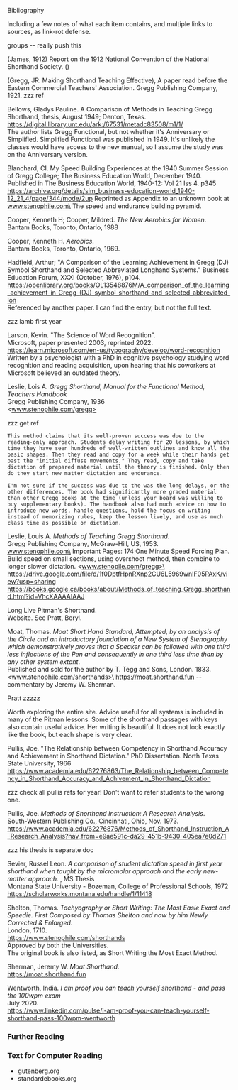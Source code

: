 Bibliography

Including a few notes of what each item contains, and multiple links to sources, as link-rot defense.

groups -- really push this

(James, 1912)
Report on the 1912 National Convention of the National Shorthand Society. ()


(Gregg, JR. Making Shorthand Teaching Effective), A paper read before the Eastern Commercial Teachers' Association. Gregg Publishing Company,  1921. zzz ref 




Bellows, Gladys Pauline. A Comparison of Methods in Teaching Gregg Shorthand, thesis, August 1949; Denton, Texas.\
<https://digital.library.unt.edu/ark:/67531/metadc83508/m1/1/>\
The author lists Gregg Functional, but not whether it's Anniversary or Simplified. Simplified Functional was published in 1949. It's unlikely the classes would have access to the new manual, so I assume the study was on the Anniversary version.

Blanchard, CI. My Speed Building Experiences at the 1940 Summer Session of Gregg College; The Business Education World, December 1940.
Published in The Business Education World, 1940-12: Vol 21 Iss 4.   p345
https://archive.org/details/sim_business-education-world_1940-12_21_4/page/344/mode/2up
Reprinted as Appendix to an unknown book at www.stenophile.com\
The speed and endurance building pyramid.

Cooper, Kenneth H; Cooper, Mildred. *The New Aerobics for Women*.\
Bantam Books, Toronto, Ontario, 1988

Cooper, Kenneth H. *Aerobics*.\
Bantam Books, Toronto, Ontario, 1969.





Hadfield, Arthur; "A Comparison of the Learning Achievement in Gregg (DJ) Symbol Shorthand and Selected Abbreviated Longhand Systems." Business Education Forum, XXXI (October, 1976), p104.\
<https://openlibrary.org/books/OL13548876M/A_comparison_of_the_learning_achievement_in_Gregg_(DJ)_symbol_shorthand_and_selected_abbreviated_lon>\
Referenced by another paper. I can find the entry, but not the full text.


zzz lamb first year



Larson, Kevin. "The Science of Word Recognition".\
Microsoft, paper presented 2003, reprinted 2022.\
<https://learn.microsoft.com/en-us/typography/develop/word-recognition>\
Written by a psychologist with a PhD in cognitive psychology studying word recognition and reading acquisition, upon hearing that his coworkers at Microsoft believed an outdated theory.




Leslie, Lois A. *Gregg Shorthand, Manual for the Functional Method, Teachers Handbook*\
Gregg Publishing Company, 1936\
<www.stenophile.com/gregg>




zzz get ref

    This method claims that its well-proven success was due to the reading-only approach. Students delay writing for 20 lessons, by which time they have seen hundreds of well-written outlines and know all the basic shapes. Then they read and copy for a week while their hands get past the "initial diffuse movements." They read, copy and take dictation of prepared material until the theory is finished. Only then do they start new matter dictation and endurance. 

    I'm not sure if the success was due to the was the long delays, or the other differences. The book had significantly more graded material than other Gregg books at the time (unless your board was willing to buy supplementary books). The handbook also had much advice on how to introduce new words, handle questions, hold the focus on writing instead of memorizing rules, keep the lesson lively, and use as much class time as possible on dictation.

Leslie, Louis A. *Methods of Teaching Gregg Shorthand*.\
Gregg Publishing Company, McGraw-Hill, US, 1953.\
www.stenophile.com\
Important Pages:
174 One Minute Speed Forcing Plan. Build speed on small sections, using overshoot method, then combine to longer slower dictation.
<www.stenopile.com/gregg>\
<https://drive.google.com/file/d/1f0DptfHpnRXnp2CU6L5969wnIF05PAxK/view?usp=sharing>
<https://books.google.ca/books/about/Methods_of_teaching_Gregg_shorthand.html?id=VhcXAAAAIAAJ>

Long Live Pitman's Shorthand.\
Website. See Pratt, Beryl.


Moat, Thomas. *Moat Short Hand Standard, Attempted, by an analysis of the Circle and an introductory foundation of a New System of Stenography which demonstratively proves that a Speaker can be followed with one third less inflections of the Pen and consequently in one third less time than by any other system extant*.\
Published and sold for the author by T. Tegg and Sons, London. 1833.\
<www.stenophile.com/shorthands>\
<https://moat.shorthand.fun> -- commentary by Jeremy W. Sherman.


Pratt
zzzzz

Worth exploring the entire site. Advice useful for all systems is included in many of the Pitman lessons. Some of the shorthand passages with keys also contain useful advice. Her writing is beautiful. It does not look exactly like the book, but each shape is very clear.



Pullis, Joe. "The Relationship between Competency in Shorthand Accuracy and Achievement in Shorthand Dictation." PhD Dissertation. North Texas State University, 1966\
https://www.academia.edu/62276863/The_Relationship_between_Competency_in_Shorthand_Accuracy_and_Achivement_in_Shorthand_Dictation


zzz check all pullis refs for year! Don't want to refer students to the wrong one.

Pullis, Joe. *Methods of Shorthand Instruction: A Research Analysis*. \
South-Western Publishing Co., Cincinnati, Ohio, Nov. 1973.\
https://www.academia.edu/62276876/Methods_of_Shorthand_Instruction_A_Research_Analysis?nav_from=e9ae591c-da29-451b-9430-405ea7e0d271




zzz his thesis is separate doc

Sevier, Russel Leon. *A comparison of student dictation speed in first year shorthand when taught by the micromolar approach and the early new-matter approach.* , MS Thesis\
Montana State University - Bozeman, College of Professional Schools, 1972\
https://scholarworks.montana.edu/handle/1/11418

Shelton, Thomas. *Tachyography or Short Writing: The Most Easie Exact and Speedie. First Composed by Thomas Shelton and now by him Newly Corrected & Enlarged*.\
London, 1710.\
<https://www.stenophile.com/shorthands>\
Approved by both the Universities.\
The original book is also listed, as Short Writing the Most Exact Method.

Sherman, Jeremy W. *Moat Shorthand*.\
<https://moat.shorthand.fun>


Wentworth, India. *I am proof you can teach yourself shorthand - and pass the 100wpm exam*\
July 2020.\
<https://www.linkedin.com/pulse/i-am-proof-you-can-teach-yourself-shorthand-pass-100wpm-wentworth>



### Further Reading







### Text for Computer Reading

* gutenberg.org
* standardebooks.org